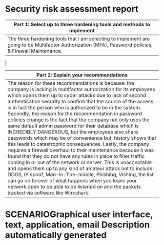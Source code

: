 
# Security risk assessment report

| **Part 1: Select up to three hardening tools and methods to implement** |
| --- |
| The three hardening tools that I am selecting to implement are going to be Multifactor Authorization (MFA), Password policies, & Firewall Maintenance. |
|

| **Part 2: Explain your recommendations** |
| --- |
| The reason for these recommendations is because: the company is lacking is multifactor authorization for its employees which opens them up to cyber attacks due to lack of second authentication security to confirm that the source of the access is in fact the person who is authorized to be in the system.  Secondly, the reason for the recommendation in password policies change is the fact that the company not only uses the same default admin password for their database which is INCREDIBLY DANGEROUS, but the employees also share passwords which may be of convenience but, history shows that this leads to catastrophic consequences.  Lastly, the company requires a firewall overhaul to their maintenance because it was found that they do not have any rules in place to filter traffic coming in or out of the network or server. This is unacceptable and opens them up to any kind of amateur attack not to include: DDOS, IP spoof, Man-In-The-middle, Phishing, Vishing, the list can go on forever of what happens when you leave your network open to be able to be listened on and the packets tracked via software like Wireshark. |

# SCENARIOGraphical user interface, text, application, email Description automatically generated

